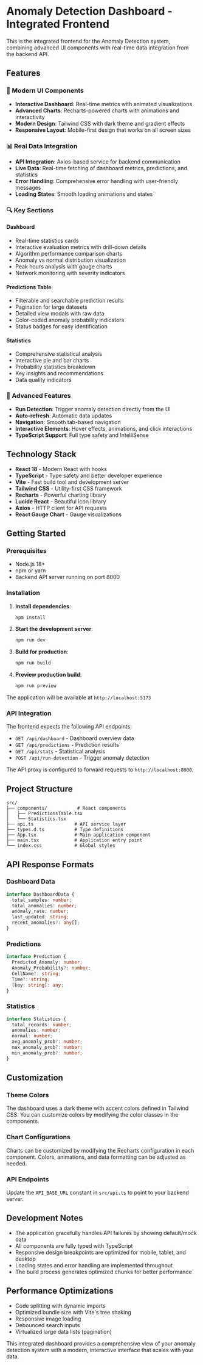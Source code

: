 # Anomaly Detection Dashboard - Integrated Frontend

This is the integrated frontend for the Anomaly Detection system, combining advanced UI components with real-time data integration from the backend API.

## Features

### 🎨 Modern UI Components
- **Interactive Dashboard**: Real-time metrics with animated visualizations
- **Advanced Charts**: Recharts-powered charts with animations and interactivity
- **Modern Design**: Tailwind CSS with dark theme and gradient effects
- **Responsive Layout**: Mobile-first design that works on all screen sizes

### 📊 Real Data Integration
- **API Integration**: Axios-based service for backend communication
- **Live Data**: Real-time fetching of dashboard metrics, predictions, and statistics
- **Error Handling**: Comprehensive error handling with user-friendly messages
- **Loading States**: Smooth loading animations and states

### 🔍 Key Sections

#### Dashboard
- Real-time statistics cards
- Interactive evaluation metrics with drill-down details
- Algorithm performance comparison charts
- Anomaly vs normal distribution visualization
- Peak hours analysis with gauge charts
- Network monitoring with severity indicators

#### Predictions Table
- Filterable and searchable prediction results
- Pagination for large datasets
- Detailed view modals with raw data
- Color-coded anomaly probability indicators
- Status badges for easy identification

#### Statistics
- Comprehensive statistical analysis
- Interactive pie and bar charts
- Probability statistics breakdown
- Key insights and recommendations
- Data quality indicators

### 🚀 Advanced Features
- **Run Detection**: Trigger anomaly detection directly from the UI
- **Auto-refresh**: Automatic data updates
- **Navigation**: Smooth tab-based navigation
- **Interactive Elements**: Hover effects, animations, and click interactions
- **TypeScript Support**: Full type safety and IntelliSense

## Technology Stack

- **React 18** - Modern React with hooks
- **TypeScript** - Type safety and better developer experience
- **Vite** - Fast build tool and development server
- **Tailwind CSS** - Utility-first CSS framework
- **Recharts** - Powerful charting library
- **Lucide React** - Beautiful icon library
- **Axios** - HTTP client for API requests
- **React Gauge Chart** - Gauge visualizations

## Getting Started

### Prerequisites
- Node.js 18+ 
- npm or yarn
- Backend API server running on port 8000

### Installation

1. **Install dependencies**:
   ```bash
   npm install
   ```

2. **Start the development server**:
   ```bash
   npm run dev
   ```

3. **Build for production**:
   ```bash
   npm run build
   ```

4. **Preview production build**:
   ```bash
   npm run preview
   ```

The application will be available at `http://localhost:5173`

### API Integration

The frontend expects the following API endpoints:

- `GET /api/dashboard` - Dashboard overview data
- `GET /api/predictions` - Prediction results
- `GET /api/stats` - Statistical analysis
- `POST /api/run-detection` - Trigger anomaly detection

The API proxy is configured to forward requests to `http://localhost:8000`.

## Project Structure

```
src/
├── components/           # React components
│   ├── PredictionsTable.tsx
│   └── Statistics.tsx
├── api.ts               # API service layer
├── types.d.ts           # Type definitions
├── App.tsx              # Main application component
├── main.tsx             # Application entry point
└── index.css            # Global styles
```

## API Response Formats

### Dashboard Data
```typescript
interface DashboardData {
  total_samples: number;
  total_anomalies: number;
  anomaly_rate: number;
  last_updated: string;
  recent_anomalies?: any[];
}
```

### Predictions
```typescript
interface Prediction {
  Predicted_Anomaly: number;
  Anomaly_Probability?: number;
  CellName?: string;
  Time?: string;
  [key: string]: any;
}
```

### Statistics
```typescript
interface Statistics {
  total_records: number;
  anomalies: number;
  normal: number;
  avg_anomaly_prob?: number;
  max_anomaly_prob?: number;
  min_anomaly_prob?: number;
}
```

## Customization

### Theme Colors
The dashboard uses a dark theme with accent colors defined in Tailwind CSS. You can customize colors by modifying the color classes in the components.

### Chart Configurations
Charts can be customized by modifying the Recharts configuration in each component. Colors, animations, and data formatting can be adjusted as needed.

### API Endpoints
Update the `API_BASE_URL` constant in `src/api.ts` to point to your backend server.

## Development Notes

- The application gracefully handles API failures by showing default/mock data
- All components are fully typed with TypeScript
- Responsive design breakpoints are optimized for mobile, tablet, and desktop
- Loading states and error handling are implemented throughout
- The build process generates optimized chunks for better performance

## Performance Optimizations

- Code splitting with dynamic imports
- Optimized bundle size with Vite's tree shaking
- Responsive image loading
- Debounced search inputs
- Virtualized large data lists (pagination)

This integrated dashboard provides a comprehensive view of your anomaly detection system with a modern, interactive interface that scales with your data.
